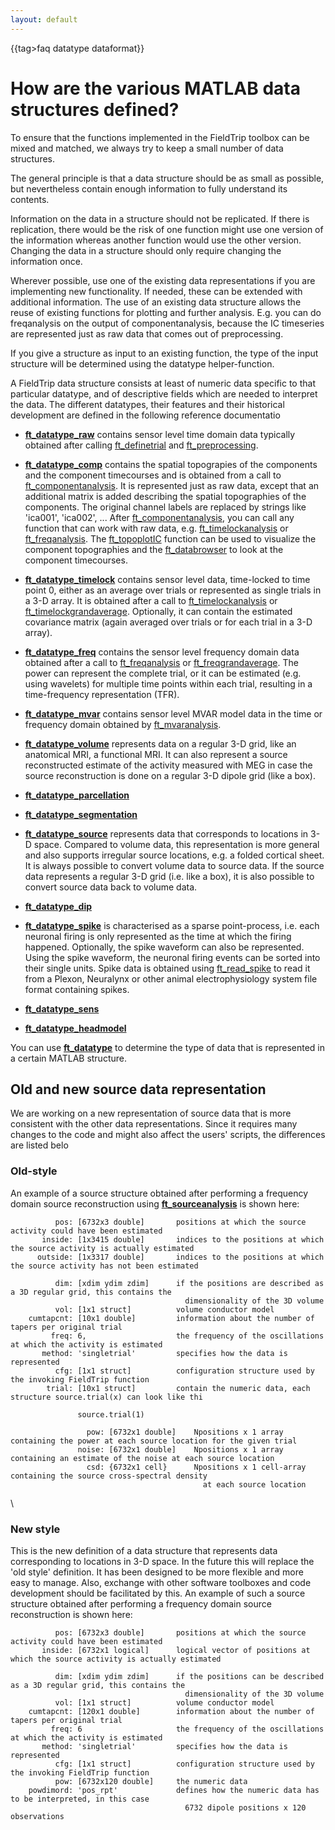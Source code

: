 ```yaml
---
layout: default
---
```


{{tag>faq datatype dataformat}}

# How are the various MATLAB data structures defined?

To ensure that the functions implemented in the FieldTrip toolbox can be mixed and matched, we always try to keep a small number of data structures. 

The general principle is that a data structure should be as small as possible, but nevertheless contain enough information to fully understand its contents. 

Information on the data in a structure should not be replicated. If there is replication, there would be the risk of one function might use one version of the information whereas another function would use the other version. Changing the data in a structure should only require changing the information once. 

Wherever possible, use one of the existing data representations if you are implementing new functionality. If needed, these can be extended with additional information. The use of an existing data structure allows the reuse of existing functions for plotting and further analysis. E.g. you can do freqanalysis on the output of componentanalysis, because the IC timeseries are represented just as raw data that comes out of preprocessing. 

If you give a structure as input to an existing function, the type of the input structure will be determined using the datatype helper-function. 

A FieldTrip data structure consists at least of numeric data specific to that particular datatype, and of descriptive fields which are needed to interpret the data. The different datatypes, their features and their historical development are defined in the following reference documentatio


*  **[ft_datatype_raw](/reference/ft_datatype_raw)** contains sensor level time domain data typically obtained after calling [ft_definetrial](/reference/ft_definetrial) and [ft_preprocessing](/reference/ft_preprocessing).

*  **[ft_datatype_comp](/reference/ft_datatype_comp)** contains the spatial topograpies of the components and the component timecourses and is obtained from a call to [ft_componentanalysis](/reference/ft_componentanalysis). It is represented just as raw data, except that an additional matrix is added describing the spatial topographies of the components. The original channel labels are replaced by strings like 'ica001', 'ica002', ... After [ft_componentanalysis](/reference/ft_componentanalysis), you can call any function that can work with raw data, e.g. [ft_timelockanalysis](/reference/ft_timelockanalysis) or [ft_freqanalysis](/reference/ft_freqanalysis). The [ft_topoplotIC](/reference/ft_topoplotIC) function can be used to visualize the component topographies and the [ft_databrowser](/reference/ft_databrowser) to look at the component timecourses.

*  **[ft_datatype_timelock](/reference/ft_datatype_timelock)** contains sensor level data, time-locked to time point 0, either as an average over trials or represented as single trials in a 3-D array. It is obtained after a call to [ft_timelockanalysis](/reference/ft_timelockanalysis) or [ft_timelockgrandaverage](/reference/ft_timelockgrandaverage). Optionally, it can contain the estimated covariance matrix (again averaged over trials or for each trial in a 3-D array).

*  **[ft_datatype_freq](/reference/ft_datatype_freq)** contains the sensor level frequency domain data obtained after a call to [ft_freqanalysis](/reference/ft_freqanalysis) or [ft_freqgrandaverage](/reference/ft_freqgrandaverage). The power can represent the complete trial, or it can be estimated (e.g. using wavelets) for multiple time points within each trial, resulting in a time-frequency representation (TFR).

*  **[ft_datatype_mvar](/reference/ft_datatype_mvar)** contains sensor level MVAR model data in the time or frequency domain obtained by [ft_mvaranalysis](/reference/ft_mvaranalysis).

*  **[ft_datatype_volume](/reference/ft_datatype_volume)** represents data on a regular 3-D grid, like an anatomical MRI, a functional MRI. It can also represent a source reconstructed estimate of the activity measured with MEG in case the source reconstruction is done on a regular 3-D dipole grid (like a box).

*  **[ft_datatype_parcellation](/reference/ft_datatype_parcellation)**

*  **[ft_datatype_segmentation](/reference/ft_datatype_segmentation)**

*  **[ft_datatype_source](/reference/ft_datatype_source)** represents data that corresponds to locations in 3-D space. Compared to volume data, this representation is more general and also supports irregular source locations, e.g. a folded cortical sheet. It is always possible to convert volume data to source data. If the source data represents a regular 3-D grid (i.e. like a box), it is also possible to convert source data back to volume data.

*  **[ft_datatype_dip](/reference/ft_datatype_dip)**

*  **[ft_datatype_spike](/reference/ft_datatype_spike)** is characterised as a sparse point-process, i.e. each neuronal firing is only represented as the time at which the firing happened. Optionally, the spike waveform can also be represented. Using the spike waveform, the neuronal firing events can be sorted into their single units. Spike data is obtained using [ft_read_spike](/reference/ft_read_spike) to read it from a Plexon, Neuralynx or other animal electrophysiology system file format containing spikes.

*  **[ft_datatype_sens](/reference/ft_datatype_sens)**

*  **[ft_datatype_headmodel](/reference/ft_datatype_headmodel)**

You can use **[ft_datatype](/reference/ft_datatype)** to determine the type of data that is represented in a certain MATLAB structure. 


## Old and new source data representation

We are working on a new representation of source data that is more consistent with the other data representations. Since it requires many changes to the code and might also affect the users' scripts, the differences are listed belo

###  Old-style 

An example of a source structure obtained after performing a frequency domain source reconstruction using **[ft_sourceanalysis](/reference/ft_sourceanalysis)** is shown here: 

	
	
	          pos: [6732x3 double]       positions at which the source activity could have been estimated
	       inside: [1x3415 double]       indices to the positions at which the source activity is actually estimated
	      outside: [1x3317 double]       indices to the positions at which the source activity has not been estimated
	
	          dim: [xdim ydim zdim]      if the positions are described as a 3D regular grid, this contains the 
	                                       dimensionality of the 3D volume
	          vol: [1x1 struct]          volume conductor model
	    cumtapcnt: [10x1 double]         information about the number of tapers per original trial
	         freq: 6,                    the frequency of the oscillations at which the activity is estimated
	       method: 'singletrial'         specifies how the data is represented
	          cfg: [1x1 struct]          configuration structure used by the invoking FieldTrip function
	        trial: [10x1 struct]         contain the numeric data, each structure source.trial(x) can look like thi
	        
	               source.trial(1)
	               
	                 pow: [6732x1 double]    Npositions x 1 array containing the power at each source location for the given trial
	               noise: [6732x1 double]    Npositions x 1 array containing an estimate of the noise at each source location
	                 csd: {6732x1 cell}      Npositions x 1 cell-array containing the source cross-spectral density
	                                           at each source location  
	
	

\\   
### New style

This is the new definition of a data structure that represents data corresponding to locations in 3-D space. In the future this will replace the 'old style' definition. It has been designed to be more flexible and more easy to manage. Also, exchange with other software toolboxes and code development should be facilitated by this. An example of such a source structure obtained after performing a frequency domain source reconstruction is shown here: 

	
	
	          pos: [6732x3 double]       positions at which the source activity could have been estimated
	       inside: [6732x1 logical]      logical vector of positions at which the source activity is actually estimated
	
	          dim: [xdim ydim zdim]      if the positions can be described as a 3D regular grid, this contains the 
	                                       dimensionality of the 3D volume
	          vol: [1x1 struct]          volume conductor model
	    cumtapcnt: [120x1 double]        information about the number of tapers per original trial
	         freq: 6                     the frequency of the oscillations at which the activity is estimated
	       method: 'singletrial'         specifies how the data is represented
	          cfg: [1x1 struct]          configuration structure used by the invoking FieldTrip function
	          pow: [6732x120 double]     the numeric data
	    powdimord: 'pos_rpt'             defines how the numeric data has to be interpreted, in this case
	                                       6732 dipole positions x 120 observations
	


